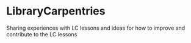 # LibraryCarpentries
Sharing experiences with LC lessons and ideas for how to improve and contribute to the LC lessons
